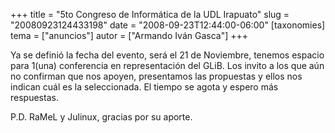 +++
title = "5to Congreso de Informática de la UDL Irapuato"
slug = "20080923124433198"
date = "2008-09-23T12:44:00-06:00"
[taxonomies]
tema = ["anuncios"]
autor = ["Armando Iván Gasca"]
+++

Ya se definió la fecha del evento, será el 21 de Noviembre, tenemos
espacio para 1(una) conferencia en representación del GLiB. Los invito a
los que aún no confirman que nos apoyen, presentamos las propuestas y
ellos nos indican cuál es la seleccionada. El tiempo se agota y espero
más respuestas.

P.D. RaMeL y Julinux, gracias por su aporte.

